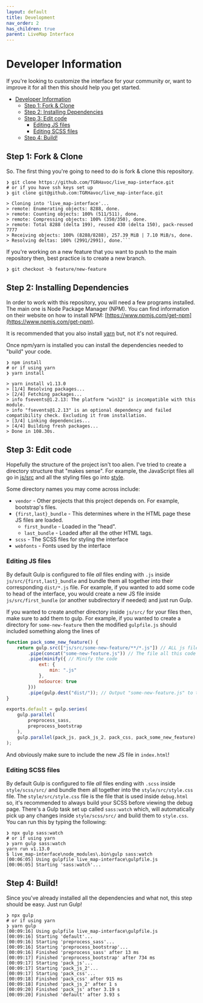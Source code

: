 ```yaml
---
layout: default
title: Development
nav_order: 2
has_children: true
parent: LiveMap Interface
---
```


# Developer Information

If you're looking to customize the interface for your community or, want to improve it for all then this should help you get started.

- [Developer Information](#developer-information)
  - [Step 1: Fork & Clone](#step-1-fork--clone)
  - [Step 2: Installing Dependencies](#step-2-installing-dependencies)
  - [Step 3: Edit code](#step-3-edit-code)
    - [Editing JS files](#editing-js-files)
    - [Editing SCSS files](#editing-scss-files)
  - [Step 4: Build!](#step-4-build)

## Step 1: Fork & Clone

So. The first thing you're going to need to do is fork & clone this repository.
```shell
❯ git clone https://github.com/TGRHavoc/live_map-interface.git
# or if you have ssh keys set up
❯ git clone git@github.com:TGRHavoc/live_map-interface.git

> Cloning into 'live_map-interface'...
> remote: Enumerating objects: 8288, done.
> remote: Counting objects: 100% (511/511), done.
> remote: Compressing objects: 100% (350/350), done.
> remote: Total 8288 (delta 199), reused 430 (delta 150), pack-reused 7777
> Receiving objects: 100% (8288/8288), 257.39 MiB | 7.10 MiB/s, done.
> Resolving deltas: 100% (2991/2991), done.```
```

If you're working on a new feature that you want to push to the main repository then, best practice is to create a new branch.
```shell
❯ git checkout -b feature/new-feature
```

## Step 2: Installing Dependencies

In order to work with this repository, you will need a few programs installed.
The main one is Node Package Manager (NPM).
You can find information on their website on how to install NPM: [https://www.npmjs.com/get-npm](https://www.npmjs.com/get-npm).

It is recommended that you also install [yarn](https://classic.yarnpkg.com/en/docs/install/) but, not it's not required.

Once npm/yarn is installed you can install the dependencies needed to "build" your code.

```
❯ npm install 
# or if using yarn
❯ yarn install

> yarn install v1.13.0
> [1/4] Resolving packages...
> [2/4] Fetching packages...
> info fsevents@1.2.13: The platform "win32" is incompatible with this module.
> info "fsevents@1.2.13" is an optional dependency and failed compatibility check. Excluding it from installation.
> [3/4] Linking dependencies...
> [4/4] Building fresh packages...
> Done in 108.30s.
```

## Step 3: Edit code

Hopefully the structure of the project isn't too alien.
I've tried to create a directory structure that "makes sense".
For example, the JavaScript files all go in [js/src](https://github.com/TGRHavoc/live_map-interface/tree/master/js) and all the styling files go into [style](https://github.com/TGRHavoc/live_map-interface/tree/master/style).

Some directory names you may come across include:
- `vendor` - Other projects that this project depends on. For example, bootstrap's files.
- `{first,last}_bundle` - This determines where in the HTML page these JS files are loaded.
  - `first_bundle` - Loaded in the "head".
  - `last_bundle` - Loaded after all the other HTML tags.
- `scss` - The SCSS files for styling the interface
- `webfonts` - Fonts used by the interface

### Editing JS files

By default Gulp is configured to file _all_ files ending with `.js` inside `js/src/{first,last}_bundle` and bundle them all together into their corresponding `dist/*.js` file.
For example, if you wanted to add some code to head of the interface, you would create a new JS file inside `js/src/first_bundle` (or another subdirectory if needed) and just run Gulp.

If you wanted to create another directory inside `js/src/` for your files then, make sure to add them to gulp.
For example, if you wanted to create a directory for `some-new-feature` then the modified `gulpfile.js` should included something along the lines of
```js
function pack_some_new_feature() {
    return gulp.src(["js/src/some-new-feature/**/*.js"]) // ALL js files, even ones in subdirectories
        .pipe(concat("some-new-feature.js")) // The file all this code will be placed into
        .pipe(minify({ // Minify the code 
            ext: {
                min: ".js"
            },
            noSource: true
        }))
        .pipe(gulp.dest("dist/")); // Output "some-new-feature.js" to the "dist/" folder
}

exports.default = gulp.series(
    gulp.parallel(
        preprocess_sass,
        preprocess_bootstrap
    ),
    gulp.parallel(pack_js, pack_js_2, pack_css, pack_some_new_feature) // Make sure we run the function we just created
);
```

And obviously make sure to include the new JS file in `index.html`!


### Editing SCSS files

By default Gulp is configured to file _all_ files ending with `.scss` inside `style/scss/src/` and bundle them all together into the `style/src/style.css` file.
The `style/src/style.css` file is the file that is used inside `debug.html` so, it's recommended to always build your SCSS before viewing the debug page.
There's a Gulp task set up called `sass:watch` which, will automatically pick up any changes inside `style/scss/src/` and build them to `style.css`.
You can run this by typing the following:
```shell
❯ npx gulp sass:watch
# or if using yarn
❯ yarn gulp sass:watch
yarn run v1.13.0
$ live_map-interface\node_modules\.bin\gulp sass:watch
[00:06:05] Using gulpfile live_map-interface\gulpfile.js
[00:06:05] Starting 'sass:watch'...
```

## Step 4: Build!

Since you've already installed all the dependencies and what not, this step should be easy.
Just run Gulp!

```
❯ npx gulp
# or if using yarn
❯ yarn gulp
[00:09:16] Using gulpfile live_map-interface\gulpfile.js
[00:09:16] Starting 'default'...
[00:09:16] Starting 'preprocess_sass'...
[00:09:16] Starting 'preprocess_bootstrap'...
[00:09:16] Finished 'preprocess_sass' after 13 ms
[00:09:17] Finished 'preprocess_bootstrap' after 734 ms
[00:09:17] Starting 'pack_js'...
[00:09:17] Starting 'pack_js_2'...
[00:09:17] Starting 'pack_css'...
[00:09:18] Finished 'pack_css' after 915 ms
[00:09:18] Finished 'pack_js_2' after 1 s
[00:09:20] Finished 'pack_js' after 3.19 s
[00:09:20] Finished 'default' after 3.93 s
```
